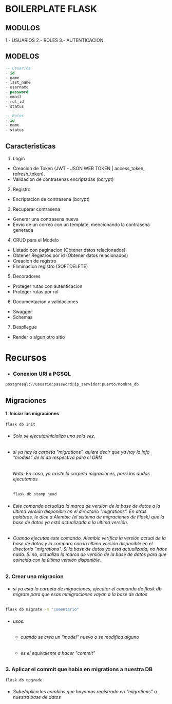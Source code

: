 # BOILERPLATE FLASK

## MODULOS

1.- USUARIOS
2.- ROLES
3.- AUTENTICACION

## MODELOS

```sql
-- Usuarios
- id
- name
- last_name
- username
- password
- email
- rol_id
- status

-- Roles
- id
- name
- status

```

## Caracteristicas

1. Login

- Creacion de Token (JWT - JSON WEB TOKEN | access_token, refresh_token).
- Validacion de contrasenas encriptadas (bcrypt)

2. Registro

- Encriptacion de contrasena (bcrypt)

3. Recuperar contrasena

- Generar una contrasena nueva
- Envio de un correo con un template, mencionando la contrasena generada

4. CRUD para el Modelo

- Listado con paginacion (Obtener datos relacionados)
- Obtener Registros por id (Obtener datos relacionados)
- Creacion de registro
- Eliminacion registro (SOFTDELETE)

5. Decoradores

- Proteger rutas con autenticacion
- Proteger rutas por rol

6. Documentacion y validaciones

- Swagger
- Schemas

7. Despliegue

- Render o algun otro sitio

# Recursos

- ### Conexion URI a PGSQL

```py
postgresql://usuario:password@ip_servidor:puerto/nombre_db
```

## Migraciones

#### 1. Iniciar las migraciones

```sh
flask db init
```

- ###### Solo se ejecuta/inicializa una sola vez,
- ###### si ya hay la carpeta "migrations", quiere decir que ya hay la info "models" de la db respectiva para el ORM

  ###### Nota: En caso, ya existe la carpeta migraciones, porsi las dudas ejecutamos

  ```sh
  flask db stamp head
  ```

- ###### Este comando actualiza la marca de versión de la base de datos a la última versión disponible en el directorio "migrations". En otras palabras, le dice a Alembic (el sistema de migraciones de Flask) que la base de datos ya está actualizada a la última versión.
- ###### Cuando ejecutas este comando, Alembic verifica la versión actual de la base de datos y la compara con la última versión disponible en el directorio "migrations". Si la base de datos ya está actualizada, no hace nada. Si no, actualiza la marca de versión de la base de datos para que coincida con la última versión disponible.

### 2. Crear una migracion

- ###### si ya esta la carpeta de migraciones, ejecutar el comando de flask db migrate para que esas mmigraciones vayan a la base de datos

```sh
flask db migrate -m "comentario"
```

- ###### usos:

  - ###### cuando se crea un "model" nuevo o se modifica alguno
  - ###### es el equivalente a hacer "commit"
### 3. Aplicar el commit que habia en migrations a nuestra DB
```sh
flask db upgrade
```
  - ###### Sube/aplica los cambios que hayamos registrado en "migrations" a nuestra base de datos
